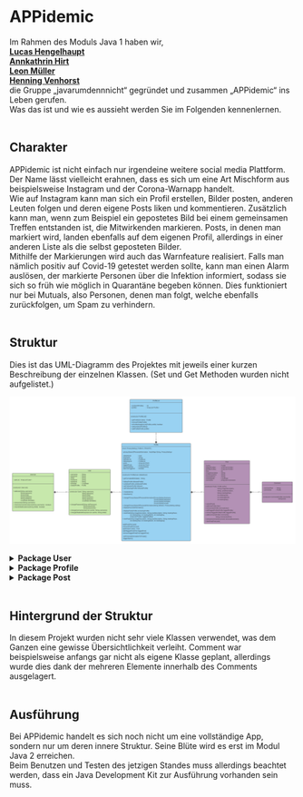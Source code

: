 # APPidemic


Im Rahmen des Moduls Java 1 haben wir, <br>
**[Lucas Hengelhaupt](https://github.com/Diafreak)** <br>
**[Annkathrin Hirt](https://github.com/AnkaMulm)**   <br>
**[Leon Müller](https://github.com/DerNoobzockt)**   <br>
**[Henning Venhorst](https://github.com/HenningCV)** <br>
die Gruppe „javarumdennnicht“ gegründet und zusammen „APPidemic“ ins Leben gerufen. <br>
Was das ist und wie es aussieht werden Sie im Folgenden kennenlernen.
<br><br>


## Charakter

APPidemic ist nicht einfach nur irgendeine weitere social media Plattform.
Der Name lässt vielleicht erahnen, dass es sich um eine Art Mischform aus beispielsweise Instagram und der Corona-Warnapp handelt. <br>
Wie auf Instagram kann man sich ein Profil erstellen, Bilder posten, anderen Leuten folgen und deren eigene Posts liken und kommentieren.
Zusätzlich kann man, wenn zum Beispiel ein gepostetes Bild bei einem gemeinsamen Treffen entstanden ist, die Mitwirkenden markieren.
Posts, in denen man markiert wird, landen ebenfalls auf dem eigenen Profil, allerdings in einer anderen Liste als die selbst geposteten Bilder. <br>
Mithilfe der Markierungen wird auch das Warnfeature realisiert.
Falls man nämlich positiv auf Covid-19 getestet werden sollte, kann man einen Alarm auslösen, der markierte Personen über die Infektion informiert,
sodass sie sich so früh wie möglich in Quarantäne begeben können.
Dies funktioniert nur bei Mutuals, also Personen, denen man folgt, welche ebenfalls zurückfolgen, um Spam zu verhindern.
<br><br>



## Struktur

Dies ist das UML-Diagramm des Projektes mit jeweils einer kurzen Beschreibung der einzelnen Klassen.
(Set und Get Methoden wurden nicht aufgelistet.)

![UML](https://github.com/fh-erfurt/APPidemic/blob/main/ProjectDocumentation/pictures/uml_appidemic.png)



<details>

**<summary>Package User</summary>**

_**User**_ <br>
Die User-Klasse steht für den Benutzer und speichert persönliche Daten wie Geburtsdatum, Vor- und Nachname.
Außerdem müssen Nutzername, E-Mail-Adresse und Passwort angegeben werden, die später auch geändert werden können.
<br><br>

_**UserList**_ <br>
Die Klasse UserList stellt eine Liste an Usern dar und imitiert dadurch sozusagen eine Datenbank und Datenbankeinträge.

![package_user](https://github.com/fh-erfurt/APPidemic/blob/main/ProjectDocumentation/pictures/package_user.png)
</details>


<details>

**<summary>Package Profile</summary>**

_**Profile**_ <br>
Die Profile-Klasse ist das Herzstück des Projekts, da das meiste über diese Klasse abläuft.
Man kann eine Biografie erstellen und bearbeiten, Leuten folgen und entfolgen, sowohl Follower- als auch
FollowingListen einsehen und verschiedene Privatsphäre-Einstellungen festlegen. Weiterhin kann man Posts erstellen,
die dann auf dem eigenen Profil und ebenso auf den Profilen der potenziell markierten Personen zu sehen sind.
Außerdem kann man den Corona-Alarm an alle markierten Personen aussenden.
<br><br>

_**ProfileList**_ <br>
Die Klasse ProfileList dient der Darstellung der Follower und Following Listen.
Sie dient hauptsächlich der Übersichtlichkeit, da dies auch mittels ArrayListe realisiert werden könnte.

![package_profile](https://github.com/fh-erfurt/APPidemic/blob/main/ProjectDocumentation/pictures/package_profile.png)
</details>


<details>

**<summary>Package Post</summary>**

_**Post**_ <br>
Die Posts bringen Leben in eine social media Plattform.
Ein Post enthält den bzw. die Autor:in, die markierten Personen, eine Postbeschreibung sowie Zeitpunkt und Ort.
Das Bild an sich wird hier durch eine Bildbeschreibung realisiert, da keine Datenbankanbindung vorhanden ist und somit keine Bilder gespeichert werden.
Der gesamte Post wird erst vervollständigt, wenn er mittels zugehöriger Methode submitted wird.
Weiterhin können bei einem Post auch die Likes und die Liked By Liste, sowie die Kommentare eingesehen werden.
<br><br>

_**Comment**_ <br>
Die Kommentare unter einem Post bestehen aus einer Liste von Comment-Klassen.
Die Klasse an sich ist recht klein und besteht nur aus dem Kommentar an sich, dem bzw. der Autor:in und dem Konstruktor.
Die Bearbeitung des Kommentars wird durch die get und set Methoden ermöglicht.

![package_post](https://github.com/fh-erfurt/APPidemic/blob/main/ProjectDocumentation/pictures/package_post.png)
</details>
<br>



## Hintergrund der Struktur

In diesem Projekt wurden nicht sehr viele Klassen verwendet, was dem Ganzen eine gewisse Übersichtlichkeit verleiht.
Comment war beispielsweise anfangs gar nicht als eigene Klasse geplant,
allerdings wurde dies dank der mehreren Elemente innerhalb des Comments ausgelagert.
<br><br>



## Ausführung

Bei APPidemic handelt es sich noch nicht um eine vollständige App, sondern nur um deren innere Struktur.
Seine Blüte wird es erst im Modul Java 2 erreichen. <br>
Beim Benutzen und Testen des jetzigen Standes muss allerdings beachtet werden,
dass ein Java Development Kit zur Ausführung vorhanden sein muss.
